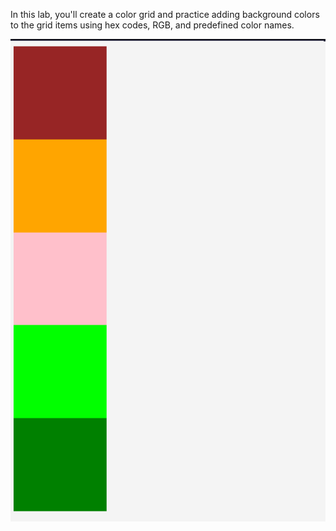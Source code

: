 In this lab, you'll create a color grid and practice adding background colors to the grid items using hex codes, RGB, and predefined color names.

![alt text](image.png)